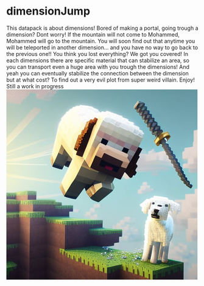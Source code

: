 # dimensionJump
This datapack is about dimensions! Bored of making a portal, going trough a dimension? Dont worry! If the mountain will not come to Mohammed, Mohammed will go to the mountain. You will soon find out that anytime you will be teleported in another dimension... and you have no way to go back to the previous one!! You think you lost everything? We got you covered! In each dimensions there are specific material that can stabilize an area, so you can transport even a huge area with you trough the dimensions! And yeah you can eventually stabilize the connection between the dimension but at what cost? To find out a very evil plot from super weird villain. Enjoy! 
Still a work in progress
![alt text](https://github.com/alessandriLuca/dimensionJump/blob/main/photo_2023-01-27_18-59-59.jpg)
